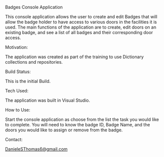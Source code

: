 Badges Console Application


This console application allows the user to create and edit Badges that will allow the badge holder to have access to various doors in the facilities it is used. The main functions of the application are to create, edit doors on an existing badge, and see a list of all badges and their corresponding door access.

Motivation:

The application was created as part of the training to use Dictionary collections and repositories.

Build Status:

This is the initial Build.

Tech Used:

The application was built in Visual Studio.

How to Use:

Start the console application as choose from the list the task you would like to complete. You will need to know the badge ID, Badge Name, and the doors you would like to assign or remove from the badge.

Contact:

DanieleSThomas6@gmail.com
